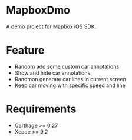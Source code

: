 # MapboxDmo

A demo project for Mapbox iOS SDK.

# Feature

* Random add some custom car annotations 
* Show and hide car annotations
* Randmon generate car lines in current screen
* Keep car moving with specific speed and line

# Requirements
* Carthage >= 0.27
* Xcode >= 9.2